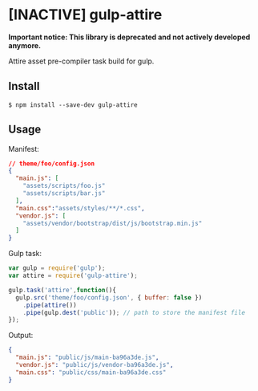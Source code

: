# [INACTIVE] gulp-attire

**Important notice: This library is deprecated and not actively developed anymore.**

Attire asset pre-compiler task build for gulp.

## Install

```
$ npm install --save-dev gulp-attire
```

## Usage

Manifest:

```json
// theme/foo/config.json
{
  "main.js": [
    "assets/scripts/foo.js"
    "assets/scripts/bar.js"
  ],
  "main.css":"assets/styles/**/*.css",
  "vendor.js": [
    "assets/vendor/bootstrap/dist/js/bootstrap.min.js"
  ]
}
```

Gulp task:

```js
var gulp = require('gulp');
var attire = require('gulp-attire');

gulp.task('attire',function(){
  gulp.src('theme/foo/config.json', { buffer: false })
    .pipe(attire())
    .pipe(gulp.dest('public')); // path to store the manifest file
});
```

Output:

```json
{
  "main.js": "public/js/main-ba96a3de.js",
  "vendor.js": "public/js/vendor-ba96a3de.js",
  "main.css": "public/css/main-ba96a3de.css"
}
```
